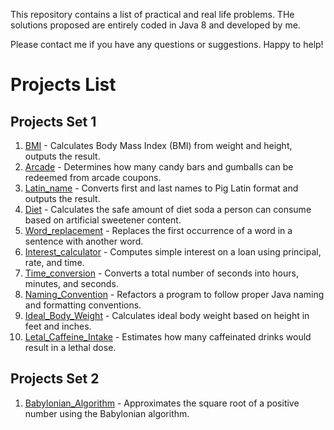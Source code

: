 This repository contains a list of practical and real life problems.
THe solutions proposed are entirely coded in Java 8 and developed by me.

Please contact me if you have any questions or suggestions.
Happy to help!

# Projects List

## Projects Set 1

1. [BMI](src/Projects_set1/Project_01_BMI) - Calculates Body Mass Index (BMI) from weight and height, outputs the result.
2. [Arcade](src/Projects_set1/Project_02_Arcade) - Determines how many candy bars and gumballs can be redeemed from arcade coupons.
3. [Latin_name](src/Projects_set1/Project_03_Latin_name) - Converts first and last names to Pig Latin format and outputs the result.
4. [Diet](src/Projects_set1/Project_04_Diet) - Calculates the safe amount of diet soda a person can consume based on artificial sweetener content.
5. [Word_replacement](src/Projects_set1/Project_05_Word_replacement) - Replaces the first occurrence of a word in a sentence with another word.
6. [Interest_calculator](src/Projects_set1/Project_06_Interest_calculator) - Computes simple interest on a loan using principal, rate, and time.
7. [Time_conversion](src/Projects_set1/Project_07_Time_conversion) - Converts a total number of seconds into hours, minutes, and seconds.
8. [Naming_Convention](src/Projects_set1/Project_08_Naming_Convention) - Refactors a program to follow proper Java naming and formatting conventions.
9. [Ideal_Body_Weight](src/Projects_set1/Project_09_Ideal_Body_Weight) - Calculates ideal body weight based on height in feet and inches.
10. [Letal_Caffeine_Intake](src/Projects_set1/Project_10_Letal_Caffeine_Intake) - Estimates how many caffeinated drinks would result in a lethal dose.

## Projects Set 2

1. [Babylonian_Algorithm](src/Projects_set2/Project_01_Babylonian_Algorithm) - Approximates the square root of a positive number using the Babylonian algorithm.
